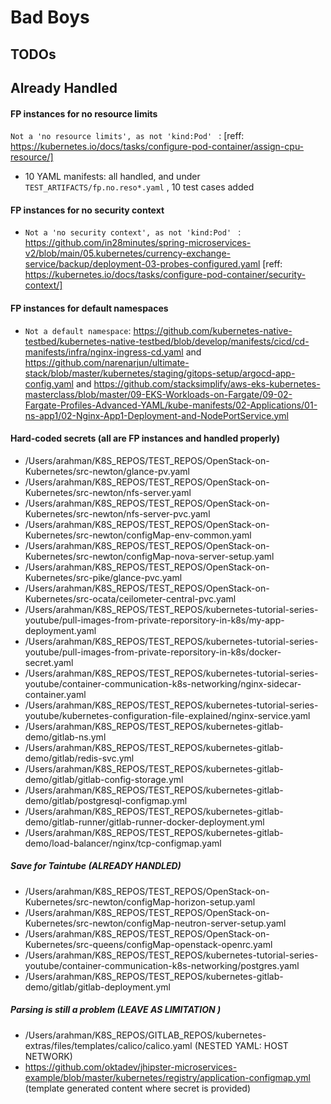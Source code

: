 # Bad Boys 

## TODOs 



## Already Handled 

#### FP instances for no resource limits 

`Not a 'no resource limits', as not 'kind:Pod' ` : [reff: https://kubernetes.io/docs/tasks/configure-pod-container/assign-cpu-resource/]
- 10 YAML manifests: all handled, and under `TEST_ARTIFACTS/fp.no.reso*.yaml`  , 10 test cases added 



#### FP instances for no security context 

- `Not a 'no security context', as not 'kind:Pod' ` : https://github.com/in28minutes/spring-microservices-v2/blob/main/05.kubernetes/currency-exchange-service/backup/deployment-03-probes-configured.yaml [reff: https://kubernetes.io/docs/tasks/configure-pod-container/security-context/]  


#### FP instances for default namespaces 

- `Not a default namespace`: https://github.com/kubernetes-native-testbed/kubernetes-native-testbed/blob/develop/manifests/cicd/cd-manifests/infra/nginx-ingress-cd.yaml and https://github.com/narenarjun/ultimate-stack/blob/master/kubernetes/staging/gitops-setup/argocd-app-config.yaml and https://github.com/stacksimplify/aws-eks-kubernetes-masterclass/blob/master/09-EKS-Workloads-on-Fargate/09-02-Fargate-Profiles-Advanced-YAML/kube-manifests/02-Applications/01-ns-app1/02-Nginx-App1-Deployment-and-NodePortService.yml 


#### Hard-coded secrets (all are FP instances and handled properly)

- /Users/arahman/K8S_REPOS/TEST_REPOS/OpenStack-on-Kubernetes/src-newton/glance-pv.yaml 
- /Users/arahman/K8S_REPOS/TEST_REPOS/OpenStack-on-Kubernetes/src-newton/nfs-server.yaml
- /Users/arahman/K8S_REPOS/TEST_REPOS/OpenStack-on-Kubernetes/src-newton/nfs-server-pvc.yaml
- /Users/arahman/K8S_REPOS/TEST_REPOS/OpenStack-on-Kubernetes/src-newton/configMap-env-common.yaml
- /Users/arahman/K8S_REPOS/TEST_REPOS/OpenStack-on-Kubernetes/src-newton/configMap-nova-server-setup.yaml
- /Users/arahman/K8S_REPOS/TEST_REPOS/OpenStack-on-Kubernetes/src-pike/glance-pvc.yaml
- /Users/arahman/K8S_REPOS/TEST_REPOS/OpenStack-on-Kubernetes/src-ocata/ceilometer-central-pvc.yaml
- /Users/arahman/K8S_REPOS/TEST_REPOS/kubernetes-tutorial-series-youtube/pull-images-from-private-reporsitory-in-k8s/my-app-deployment.yaml
- /Users/arahman/K8S_REPOS/TEST_REPOS/kubernetes-tutorial-series-youtube/pull-images-from-private-reporsitory-in-k8s/docker-secret.yaml
- /Users/arahman/K8S_REPOS/TEST_REPOS/kubernetes-tutorial-series-youtube/container-communication-k8s-networking/nginx-sidecar-container.yaml
- /Users/arahman/K8S_REPOS/TEST_REPOS/kubernetes-tutorial-series-youtube/kubernetes-configuration-file-explained/nginx-service.yaml
- /Users/arahman/K8S_REPOS/TEST_REPOS/kubernetes-gitlab-demo/gitlab-ns.yml
- /Users/arahman/K8S_REPOS/TEST_REPOS/kubernetes-gitlab-demo/gitlab/redis-svc.yml
- /Users/arahman/K8S_REPOS/TEST_REPOS/kubernetes-gitlab-demo/gitlab/gitlab-config-storage.yml
- /Users/arahman/K8S_REPOS/TEST_REPOS/kubernetes-gitlab-demo/gitlab/postgresql-configmap.yml 
- /Users/arahman/K8S_REPOS/TEST_REPOS/kubernetes-gitlab-demo/gitlab-runner/gitlab-runner-docker-deployment.yml
- /Users/arahman/K8S_REPOS/TEST_REPOS/kubernetes-gitlab-demo/load-balancer/nginx/tcp-configmap.yaml


##### Save for Taintube (ALREADY HANDLED)
- /Users/arahman/K8S_REPOS/TEST_REPOS/OpenStack-on-Kubernetes/src-newton/configMap-horizon-setup.yaml 
- /Users/arahman/K8S_REPOS/TEST_REPOS/OpenStack-on-Kubernetes/src-newton/configMap-neutron-server-setup.yaml 
- /Users/arahman/K8S_REPOS/TEST_REPOS/OpenStack-on-Kubernetes/src-queens/configMap-openstack-openrc.yaml 
- /Users/arahman/K8S_REPOS/TEST_REPOS/kubernetes-tutorial-series-youtube/container-communication-k8s-networking/postgres.yaml 
- /Users/arahman/K8S_REPOS/TEST_REPOS/kubernetes-gitlab-demo/gitlab/gitlab-deployment.yml


##### Parsing is still a problem (LEAVE AS LIMITATION )
- /Users/arahman/K8S_REPOS/GITLAB_REPOS/kubernetes-extras/files/templates/calico/calico.yaml (NESTED YAML: HOST NETWORK)
- https://github.com/oktadev/jhipster-microservices-example/blob/master/kubernetes/registry/application-configmap.yml (template generated content where secret is provided) 

